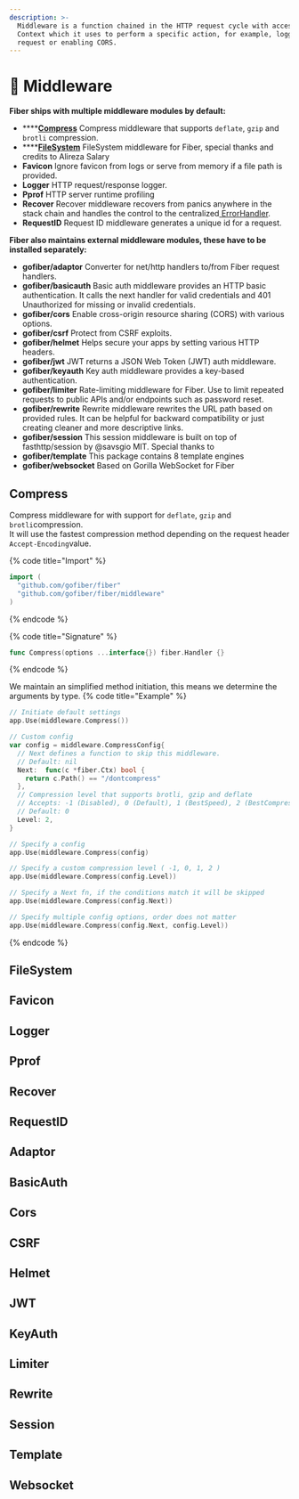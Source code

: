 ```yaml
---
description: >-
  Middleware is a function chained in the HTTP request cycle with access to the
  Context which it uses to perform a specific action, for example, logging every
  request or enabling CORS.
---
```


# 🧬 Middleware

**Fiber ships with multiple middleware modules by default:**

* \*\*\*\*[**Compress**](middleware.md#compress) Compress middleware that supports `deflate`, `gzip` and `brotli` compression.
* \*\*\*\*[**FileSystem**](middleware.md#filesystem) FileSystem middleware for Fiber, special thanks and credits to Alireza Salary
* **Favicon** Ignore favicon from logs or serve from memory if a file path is provided.
* **Logger** HTTP request/response logger.
* **Pprof** HTTP server runtime profiling
* **Recover** Recover middleware recovers from panics anywhere in the stack chain and handles the control to the centralized[ ErrorHandler](error-handling.md).
* **RequestID** Request ID middleware generates a unique id for a request.

**Fiber also maintains external middleware modules, these have to be installed separately:**

* **gofiber/adaptor** Converter for net/http handlers to/from Fiber request handlers.
* **gofiber/basicauth** Basic auth middleware provides an HTTP basic authentication. It calls the next handler for valid credentials and 401 Unauthorized for missing or invalid credentials.
* **gofiber/cors** Enable cross-origin resource sharing \(CORS\) with various options.
* **gofiber/csrf** Protect from CSRF exploits.
* **gofiber/helmet** Helps secure your apps by setting various HTTP headers.
* **gofiber/jwt** JWT returns a JSON Web Token \(JWT\) auth middleware.
* **gofiber/keyauth** Key auth middleware provides a key-based authentication.
* **gofiber/limiter** Rate-limiting middleware for Fiber. Use to limit repeated requests to public APIs and/or endpoints such as password reset.
* **gofiber/rewrite** Rewrite middleware rewrites the URL path based on provided rules. It can be helpful for backward compatibility or just creating cleaner and more descriptive links.
* **gofiber/session** This session middleware is built on top of fasthttp/session by @savsgio MIT. Special thanks to 
* **gofiber/template** This package contains 8 template engines
* **gofiber/websocket** Based on Gorilla WebSocket for Fiber

## Compress

Compress middleware for with support for `deflate`, `gzip` and `brotli`compression.  
It will use the fastest compression method depending on the request header `Accept-Encoding`value.

{% code title="Import" %}
```go
import (
  "github.com/gofiber/fiber"
  "github.com/gofiber/fiber/middleware"
)
```
{% endcode %}

{% code title="Signature" %}
```go
func Compress(options ...interface{}) fiber.Handler {}
```
{% endcode %}


We maintain an simplified method initiation, this means we determine the arguments by type.
{% code title="Example" %}
```go
// Initiate default settings
app.Use(middleware.Compress())

// Custom config
var config = middleware.CompressConfig{
  // Next defines a function to skip this middleware.
  // Default: nil
  Next:  func(c *fiber.Ctx) bool {
    return c.Path() == "/dontcompress"
  },
  // Compression level that supports brotli, gzip and deflate
  // Accepts: -1 (Disabled), 0 (Default), 1 (BestSpeed), 2 (BestCompression)
  // Default: 0
  Level: 2,
}

// Specify a config
app.Use(middleware.Compress(config)

// Specify a custom compression level ( -1, 0, 1, 2 )
app.Use(middleware.Compress(config.Level))

// Specify a Next fn, if the conditions match it will be skipped
app.Use(middleware.Compress(config.Next))

// Specify multiple config options, order does not matter
app.Use(middleware.Compress(config.Next, config.Level))

```
{% endcode %}

## FileSystem

## Favicon

## Logger

## Pprof

## Recover

## RequestID



## Adaptor

## BasicAuth

## Cors

## CSRF

## Helmet

## JWT

## KeyAuth

## Limiter

## Rewrite

## Session

## Template

## Websocket

